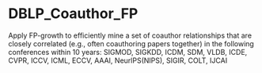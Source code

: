 # DBLP_Coauthor_FP
Apply FP-growth to efficiently mine a set of coauthor relationships that are closely correlated (e.g., often coauthoring papers together) in the following conferences within 10 years: SIGMOD, SIGKDD, ICDM, SDM, VLDB, ICDE, CVPR, ICCV, ICML, ECCV, AAAI, NeurlPS(NIPS), SIGIR, COLT, IJCAI
